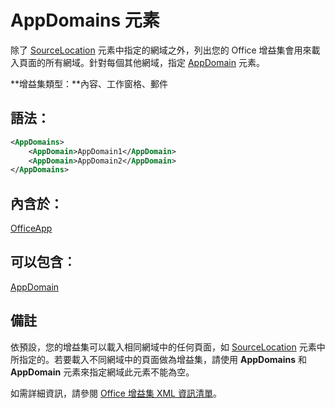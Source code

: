 
# <a name="appdomains-element"></a>AppDomains 元素
除了 [SourceLocation](../../reference/manifest/sourcelocation.md) 元素中指定的網域之外，列出您的 Office 增益集會用來載入頁面的所有網域。針對每個其他網域，指定 [AppDomain](../../reference/manifest/appdomain.md) 元素。

 **增益集類型：**內容、工作窗格、郵件


## <a name="syntax"></a>語法：


```XML
<AppDomains>
    <AppDomain>AppDomain1</AppDomain>
    <AppDomain>AppDomain2</AppDomain>
</AppDomains>
```


## <a name="contained-in"></a>內含於：

[OfficeApp](../../reference/manifest/officeapp.md)


## <a name="can-contain"></a>可以包含︰

[AppDomain](../../reference/manifest/appdomain.md)


## <a name="remarks"></a>備註

依預設，您的增益集可以載入相同網域中的任何頁面，如 [SourceLocation](../../reference/manifest/sourcelocation.md) 元素中所指定的。若要載入不同網域中的頁面做為增益集，請使用 **AppDomains** 和 **AppDomain** 元素來指定網域此元素不能為空。 

如需詳細資訊，請參閱 [Office 增益集 XML 資訊清單](../../docs/overview/add-in-manifests.md)。

